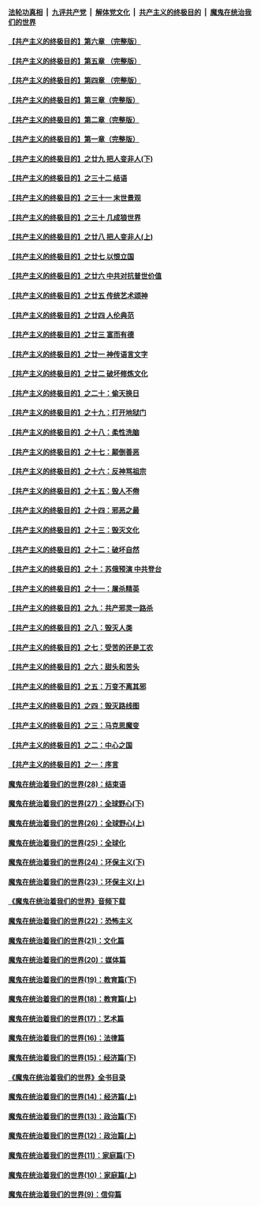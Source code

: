 

####  [法轮功真相](../../../../basic/blob/master/README.md?t=06262031) &nbsp;|&nbsp; [九评共产党](../../../../9ping.md/blob/master/README.md?t=06262031) &nbsp;|&nbsp; [解体党文化](../../../../jtdwh.md/blob/master/README.md?t=06262031)  &nbsp;|&nbsp; [共产主义的终极目的](../../../../gczydzjmd.md/blob/master/README.md?t=06262031) &nbsp;|&nbsp; [魔鬼在统治我们的世界](../../../../mgztzwmdsj.md/blob/master/README.md?t=06262031) 

#### [【共产主义的终极目的】第六章 （完整版）](../pages/nsc422/n11428913.md?t=06262031) 

#### [【共产主义的终极目的】第五章 （完整版）](../pages/nsc422/n11428912.md?t=06262031) 

#### [【共产主义的终极目的】第四章 （完整版）](../pages/nsc422/n11428907.md?t=06262031) 

#### [【共产主义的终极目的】第三章（完整版）](../pages/nsc422/n11428848.md?t=06262031) 

#### [【共产主义的终极目的】第二章（完整版）](../pages/nsc422/n11428831.md?t=06262031) 

#### [【共产主义的终极目的】第一章（完整版）](../pages/nsc422/n11417651.md?t=06262031) 

#### [【共产主义的终极目的】之廿九 把人变非人(下)](../pages/nsc422/n11344140.md?t=06262031) 

#### [【共产主义的终极目的】之三十二 结语](../pages/nsc422/n11360535.md?t=06262031) 

#### [【共产主义的终极目的】之三十一 末世景观](../pages/nsc422/n11351129.md?t=06262031) 

#### [【共产主义的终极目的】之三十 几成狼世界](../pages/nsc422/n11348280.md?t=06262031) 

#### [【共产主义的终极目的】之廿八 把人变非人(上)](../pages/nsc422/n11340492.md?t=06262031) 

#### [【共产主义的终极目的】之廿七 以恨立国](../pages/nsc422/n11336944.md?t=06262031) 

#### [【共产主义的终极目的】之廿六 中共对抗普世价值](../pages/nsc422/n11324785.md?t=06262031) 

#### [【共产主义的终极目的】之廿五 传统艺术颂神](../pages/nsc422/n11296396.md?t=06262031) 

#### [【共产主义的终极目的】之廿四 人伦典范](../pages/nsc422/n11296397.md?t=06262031) 

#### [【共产主义的终极目的】之廿三 富而有德](../pages/nsc422/n11283598.md?t=06262031) 

#### [【共产主义的终极目的】之廿一 神传语言文字](../pages/nsc422/n11263265.md?t=06262031) 

#### [【共产主义的终极目的】之廿二 破坏修炼文化](../pages/nsc422/n11245728.md?t=06262031) 

#### [【共产主义的终极目的】之二十：偷天换日](../pages/nsc422/n11238846.md?t=06262031) 

#### [【共产主义的终极目的】之十九：打开地狱门](../pages/nsc422/n11206376.md?t=06262031) 

#### [【共产主义的终极目的】之十八：柔性洗脑](../pages/nsc422/n11199994.md?t=06262031) 

#### [【共产主义的终极目的】之十七：颠倒善恶](../pages/nsc422/n11179782.md?t=06262031) 

#### [【共产主义的终极目的】之十六：反神骂祖宗](../pages/nsc422/n11166798.md?t=06262031) 

#### [【共产主义的终极目的】之十五：毁人不倦](../pages/nsc422/n11166792.md?t=06262031) 

#### [【共产主义的终极目的】之十四：邪恶之最](../pages/nsc422/n11150249.md?t=06262031) 

#### [【共产主义的终极目的】之十三：毁灭文化](../pages/nsc422/n11135227.md?t=06262031) 

#### [【共产主义的终极目的】之十二：破坏自然](../pages/nsc422/n11135214.md?t=06262031) 

#### [【共产主义的终极目的】之十：苏俄预演 中共登台](../pages/nsc422/n11118424.md?t=06262031) 

#### [【共产主义的终极目的】之十一：屠杀精英](../pages/nsc422/n11118442.md?t=06262031) 

#### [【共产主义的终极目的】之九：共产邪灵一路杀](../pages/nsc422/n11114139.md?t=06262031) 

#### [【共产主义的终极目的】之八：毁灭人类](../pages/nsc422/n11108503.md?t=06262031) 

#### [【共产主义的终极目的】之七：受苦的还是工农](../pages/nsc422/n11101809.md?t=06262031) 

#### [【共产主义的终极目的】之六：甜头和苦头](../pages/nsc422/n11096971.md?t=06262031) 

#### [【共产主义的终极目的】之五：万变不离其邪](../pages/nsc422/n11091285.md?t=06262031) 

#### [【共产主义的终极目的】之四：毁灭路线图](../pages/nsc422/n11086284.md?t=06262031) 

#### [【共产主义的终极目的】之三：马克思魔变](../pages/nsc422/n11061941.md?t=06262031) 

#### [【共产主义的终极目的】之二：中心之国](../pages/nsc422/n11047728.md?t=06262031) 

#### [【共产主义的终极目的】之一：序言](../pages/nsc422/n11086077.md?t=06262031) 

#### [魔鬼在统治着我们的世界(28)：结束语](../pages/nsc422/n10936246.md?t=06262031) 

#### [魔鬼在统治着我们的世界(27)：全球野心(下)](../pages/nsc422/n10928319.md?t=06262031) 

#### [魔鬼在统治着我们的世界(26)：全球野心(上)](../pages/nsc422/n10900318.md?t=06262031) 

#### [魔鬼在统治着我们的世界(25)：全球化](../pages/nsc422/n10788205.md?t=06262031) 

#### [魔鬼在统治着我们的世界(24)：环保主义(下)](../pages/nsc422/n10695307.md?t=06262031) 

#### [魔鬼在统治着我们的世界(23)：环保主义(上)](../pages/nsc422/n10688613.md?t=06262031) 

#### [《魔鬼在统治着我们的世界》音频下载](../pages/nsc422/n10635553.md?t=06262031) 

#### [魔鬼在统治着我们的世界(22)：恐怖主义](../pages/nsc422/n10614727.md?t=06262031) 

#### [魔鬼在统治着我们的世界(21)：文化篇](../pages/nsc422/n10597706.md?t=06262031) 

#### [魔鬼在统治着我们的世界(20)：媒体篇](../pages/nsc422/n10586579.md?t=06262031) 

#### [魔鬼在统治着我们的世界(19)：教育篇(下)](../pages/nsc422/n10564808.md?t=06262031) 

#### [魔鬼在统治着我们的世界(18)：教育篇(上)](../pages/nsc422/n10526970.md?t=06262031) 

#### [魔鬼在统治着我们的世界(17)：艺术篇](../pages/nsc422/n10499093.md?t=06262031) 

#### [魔鬼在统治着我们的世界(16)：法律篇](../pages/nsc422/n10485969.md?t=06262031) 

#### [魔鬼在统治着我们的世界(15)：经济篇(下)](../pages/nsc422/n10469975.md?t=06262031) 

#### [《魔鬼在统治着我们的世界》全书目录](../pages/nsc422/n10464261.md?t=06262031) 

#### [魔鬼在统治着我们的世界(14)：经济篇(上)](../pages/nsc422/n10457370.md?t=06262031) 

#### [魔鬼在统治着我们的世界(13)：政治篇(下)](../pages/nsc422/n10448270.md?t=06262031) 

#### [魔鬼在统治着我们的世界(12)：政治篇(上)](../pages/nsc422/n10444576.md?t=06262031) 

#### [魔鬼在统治着我们的世界(11)：家庭篇(下)](../pages/nsc422/n10440961.md?t=06262031) 

#### [魔鬼在统治着我们的世界(10)：家庭篇(上)](../pages/nsc422/n10435448.md?t=06262031) 

#### [魔鬼在统治着我们的世界(9)：信仰篇](../pages/nsc422/n10432159.md?t=06262031) 

